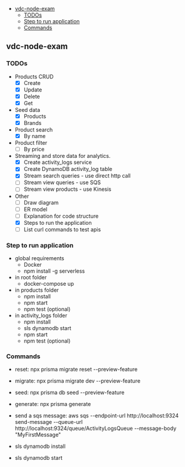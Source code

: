 - [vdc-node-exam](#vdc-node-exam)
  - [TODOs](#todos)
  - [Step to run application](#step-to-run-application)
  - [Commands](#commands)

## vdc-node-exam

### TODOs

- Products CRUD
  - [x] Create
  - [x] Update
  - [x] Delete
  - [x] Get
- Seed data
  - [x] Products
  - [x] Brands
- Product search
  - [x] By name
- Product filter
  - [ ] By price
- Streaming and store data for analytics.
  - [x] Create activity_logs service
  - [x] Create DynamoDB activity_log table
  - [x] Stream search queries - use direct http call
  - [ ] Stream view queries - use SQS
  - [ ] Stream view products - use Kinesis
- Other
  - [ ] Draw diagram
  - [ ] ER model
  - [ ] Explanation for code structure
  - [x] Steps to run the application
  - [ ] List curl commands to test apis

### Step to run application

- global requirements
  - Docker
  - npm install -g serverless
- in root folder
  - docker-compose up
- in products folder
  - npm install
  - npm start
  - npm test (optional)
- in activity_logs folder
  - npm install
  - sls dynamodb start
  - npm start
  - npm test (optional)

### Commands

- reset: npx prisma migrate reset --preview-feature
- migrate: npx prisma migrate dev --preview-feature
- seed: npx prisma db seed --preview-feature
- generate: npx prisma generate

- send a sqs message: aws sqs --endpoint-url http://localhost:9324 send-message --queue-url http://localhost:9324/queue/ActivityLogsQueue --message-body "MyFirstMessage"
- sls dynamodb install
- sls dynamodb start
